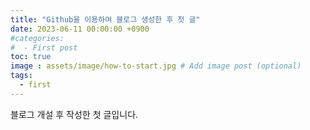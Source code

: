 ```yaml
---
title: "Github을 이용하여 블로그 생성한 후 첫 글"
date: 2023-06-11 00:00:00 +0900
#categories:
#  - First post
toc: true  
image : assets/image/how-to-start.jpg # Add image post (optional)
tags:
  - first
---
```


블로그 개설 후 작성한 첫 글입니다.